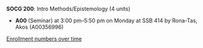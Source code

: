 **SOCG 200**: Intro Methods/Epistemology (4 units)

- **A00** (Seminar) at 3:00 pm–5:50 pm on Monday at SSB 414 by Rona-Tas, Akos (A00356996)

[Enrollment numbers over time](./SOCG200.tsv)
